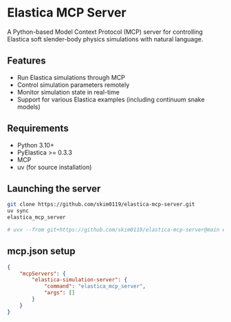 # Elastica MCP Server

A Python-based Model Context Protocol (MCP) server for controlling Elastica soft slender-body physics simulations with natural language.

## Features

- Run Elastica simulations through MCP
- Control simulation parameters remotely
- Monitor simulation state in real-time
- Support for various Elastica examples (including continuum snake models)

## Requirements

- Python 3.10+
- PyElastica >= 0.3.3
- MCP
- uv (for source installation)

## Launching the server

```bash
git clone https://github.com/skim0119/elastica-mcp-server.git
uv sync
elastica_mcp_server
```

```bash
# uvx --from git+https://github.com/skim0119/elastica-mcp-server@main elastica_mcp_server  # not sure how to do this yet
```

## mcp.json setup

```json
{
    "mcpServers": {
        "elastica-simulation-server": {
            "command": "elastica_mcp_server",
            "args": []
        }
    }
}
```